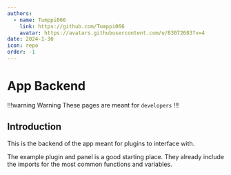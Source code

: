 ```yaml
---
authors: 
  - name: Tumppi066
    link: https://github.com/Tumppi066
    avatar: https://avatars.githubusercontent.com/u/83072683?v=4
date: 2024-1-30
icon: repo
order: -1
---
```

# App Backend
!!!warning Warning
These pages are meant for `developers`
!!!

## Introduction
This is the backend of the app meant for plugins to interface with.

The example plugin and panel is a good starting place. They already include the imports for the most common functions and variables.